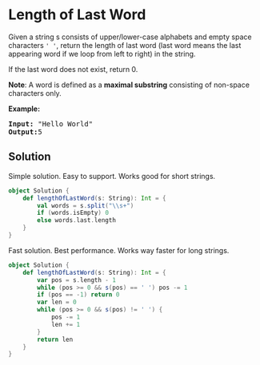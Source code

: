 # Length of Last Word

Given a string s consists of upper/lower-case alphabets and empty space
characters `' '`, return the length of last word (last word means the last
appearing word if we loop from left to right) in the string.

If the last word does not exist, return 0.

**Note**: A word is defined as a **maximal substring** consisting of non-space
characters only.

**Example:**

<pre>
<strong>Input:</strong> "Hello World"
<strong>Output:</strong >5
</pre>

## Solution

Simple solution. Easy to support. Works good for short strings.

```scala
object Solution {
    def lengthOfLastWord(s: String): Int = {
        val words = s.split("\\s+")
        if (words.isEmpty) 0
        else words.last.length
    }
}
```

Fast solution. Best performance. Works way faster for long strings.

```scala
object Solution {
    def lengthOfLastWord(s: String): Int = {
        var pos = s.length - 1
        while (pos >= 0 && s(pos) == ' ') pos -= 1
        if (pos == -1) return 0
        var len = 0
        while (pos >= 0 && s(pos) != ' ') {
            pos -= 1
            len += 1
        }
        return len
    }
}
```
